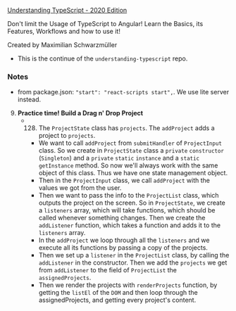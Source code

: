 [Understanding TypeScript - 2020 Edition](https://www.udemy.com/course/understanding-typescript/)

Don't limit the Usage of TypeScript to Angular! Learn the Basics, its Features, Workflows and how to use it!

Created by Maximilian Schwarzmüller

- This is the continue of the `understanding-typescript` repo.

### Notes

- from package.json: `"start": "react-scripts start",`. We use lite server instead.

9. **Practice time! Build a Drag n' Drop Project**
    - 128. The `ProjectState` class has `projects`. The `addProject` adds a project to `projects`. 
        - We want to call `addProject` from `submitHandler` of `ProjectInput` class. So we create in `ProjectState` class a `private` `constructor` (`Singleton`) and a `private` `static` `instance` and a `static` `getInstance` method. So now we'll always work with the same object of this class. Thus we have one state management object.
        - Then in the `ProjectInput` class, we call `addProject` with the values we got from the user. 
        - Then we want to pass the info to the `ProjectList` class, which outputs the project on the screen. So in `ProjectState`, we create a `listeners` array, which will take functions, which should be called whenever something changes. Then we create the `addListener` function, which takes a function and adds it to the `listeners` array.  
        - In the `addProject` we loop through all the `listeners` and we execute all its functions by passing a copy of the projects.  
        - Then we set up a `listener` in the `ProjectList` class, by calling the `addListener` in the constructor. Then we add the `projects` we get from `addListener` to the field of `ProjectList` the `assignedProjects`.
        - Then we render the projects with `renderProjects` function, by getting the `listEl` of the `DOM` and then loop through the assignedProjects, and getting every project's content.
